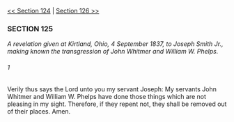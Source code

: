 [<< Section 124](Section%20124.md)  |  [Section 126 >>](Section%20126.md)

### SECTION 125

*A revelation given at Kirtland, Ohio, 4 September 1837, to Joseph Smith Jr., making known the transgression of John Whitmer and William W. Phelps.*

###### 1
Verily thus says the Lord unto you my servant Joseph: My servants John Whitmer and William W. Phelps have done those things which are not pleasing in my sight. Therefore, if they repent not, they shall be removed out of their places. Amen.